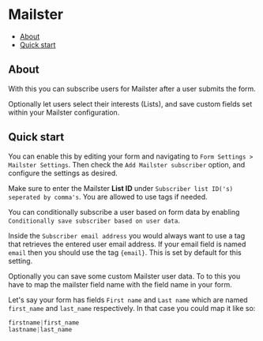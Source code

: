 # Mailster

* [About](#about)
* [Quick start](#quick-start)

## About

With this you can subscribe users for Mailster after a user submits the form.

Optionally let users select their interests (Lists), and save custom fields set within your Mailster configuration.

## Quick start

You can enable this by editing your form and navigating to `Form Settings > Mailster Settings`. Then check the `Add Mailster subscriber` option, and configure the settings as desired.

Make sure to enter the Mailster **List ID** under `Subscriber list ID('s) seperated by comma's`. You are allowed to use tags if needed.

You can conditionally subscribe a user based on form data by enabling `Conditionally save subscriber based on user data`.

Inside the `Subscriber email address` you would always want to use a tag that retrieves the entered user email address. If your email field is named `email` then you should use the tag `{email}`. This is set by default for this setting.

Optionally you can save some custom Mailster user data. To to this you have to map the mailster field name with the field name in your form.

Let's say your form has fields `First name` and `Last name` which are named `first_name` and `last_name` respectively. In that case you could map it like so:

```js
firstname|first_name
lastname|last_name
```
